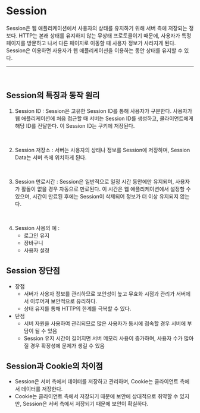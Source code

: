 # Session
Session은 웹 애플리케이션에서 사용자의 상태를 유지하기 위해 서버 측에 저장되는 정보다. HTTP는 본래 상태를 유지하지 않는 무상태 프로토콜이기 때문에, 사용자가 특정 페이지를 방문하고 나서 다른 페이지로 이동할 때 사용자 정보가 사라지게 된다.
Session은 이용하면 사용자가 웹 애플리케이션을 이용하는 동안 상태를 유지할 수 있다.

<hr>
<br>

## Session의 특징과 동작 원리
1. Session ID : Session은 고유한 Session ID를 통해 사용자가 구분한다. 사용자가 웹 애플리케이션에 처음 접근할 때 서버는 Session ID를 생성하고, 클라이언트에게 해당 ID를 전달한다. 이 Session ID는 쿠키에 저장된다.
<br>

2. Session 저장소 : 서버는 사용자의 상태나 정보를 Session에 저장하며, Session Data는 서버 측에 위치하게 된다.
<br>

3. Session 만료시간 : Session은 일반적으로 일정 시간 동안에만 유지되며, 사용자가 활돌이 없을 경우 자동으로 만료된다. 이 시간은 웹 애플리케이션에서 설정할 수 있으며, 시간이 만료된 후에는 Session이 삭제되어 정보가 더 이상 유지되지 않는다.
<br>

4. Session 사용의 예 :
   - 로그인 유지
   - 장바구니
   - 사용자 설정
  
## Session 장단점
- 장점
  - 서버가 사용자 정보를 관리하므로 보안성이 높고 무효화 시점과 관리가 서버에서 이루어져 보안적으로 유리하다.
  - 상태 유지를 통해 HTTP의 한계를 극복할 수 있다.
- 단점
  - 서버 자원을 사용하여 관리되므로 많은 사용자가 동시에 접속할 경우 서버에 부담이 될 수 있음
  - Session 유지 시간이 길어지면 서버 메모리 사용이 증가하며, 사용자 수가 많아질 경우 확장성에 문제가 생길 수 있음
 
## Session과 Cookie의 차이점
- Session은 서버 측에서 데이터를 저장하고 관리하며, Cookie는 클라이언트 측에서 데이터를 저장한다.
- Cookie는 클라이언트 측에서 저장되기 때문에 보안에 상대적으로 취약할 수 있지만, Session은 서버 측에서 저장되기 때문에 보안이 확실하다.
